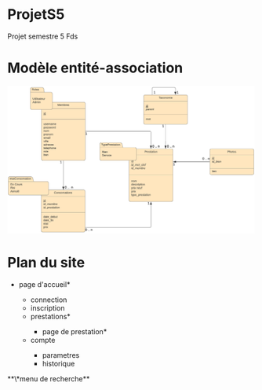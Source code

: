 # ProjetS5
Projet semestre 5 Fds

# Modèle entité-association
<p align="center">
  <img src="https://github.com/Romimap/ProjetS5/blob/master/projet%20s5.png">
</p>

# Plan du site
<ul>
  <li>page d'accueil*</li>
  <ul>
    <li>connection</li>
    <li>inscription</li>
    <li>prestations*</li>
    <ul>
      <li>page de prestation*</li>
    </ul>
    <li>compte</li>
    <ul>
      <li>parametres</li>
      <li>historique</li>
    </ul>
  </ul>
</ul>
**\*menu de recherche**

